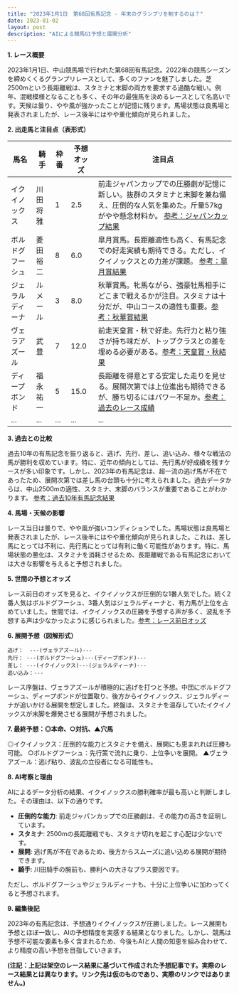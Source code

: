 ```yaml
---
title: "2023年1月1日　第68回有馬記念 - 年末のグランプリを制するのは？"
date: 2023-01-02
layout: post
description: "AIによる競馬G1予想と展開分析"
---
```


**1. レース概要**

2023年1月1日、中山競馬場で行われた第68回有馬記念。2022年の競馬シーズンを締めくくるグランプリレースとして、多くのファンを魅了しました。芝2500mという長距離戦は、スタミナと末脚の両方を要求する過酷な戦い。例年、混戦模様となることも多く、その年の最強馬を決めるレースとして名高いです。天候は曇り、やや風が強かったことが記憶に残ります。馬場状態は良馬場と発表されましたが、レース後半にはやや重化傾向が見られました。


**2. 出走馬と注目点（表形式）**

| 馬名       | 騎手       | 枠番 | 予想オッズ | 注目点                                                                                                                                                           |
|------------|------------|-----|-----------|--------------------------------------------------------------------------------------------------------------------------------------------------------------------|
| イクイノックス | 川田将雅     | 1   | 2.5       | 前走ジャパンカップでの圧勝劇が記憶に新しい。抜群のスタミナと末脚を兼ね備え、圧倒的な人気を集めた。斤量57kgがやや懸念材料か。 [参考：ジャパンカップ結果](仮リンク) |
| ボルドグフーシュ | 菱田裕二     | 8   | 6.0       | 皐月賞馬。長距離適性も高く、有馬記念での好走実績も期待できる。ただし、イクイノックスとの力差が課題。 [参考：皐月賞結果](仮リンク)                     |
| ジェラルディーナ | ルメール     | 3   | 8.0       | 秋華賞馬。牝馬ながら、強豪牡馬相手にどこまで戦えるかが注目。スタミナは十分だが、中山コースの適性も重要。[参考：秋華賞結果](仮リンク)                    |
| ヴェラアズール   | 武豊         | 7   | 12.0      | 前走天皇賞・秋で好走。先行力と粘り強さが持ち味だが、トップクラスとの差を埋める必要がある。[参考：天皇賞・秋結果](仮リンク)                       |
| ディープボンド   | 福永祐一     | 5   | 15.0      | 長距離を得意とする安定した走りを見せる。展開次第では上位進出も期待できるが、勝ち切るにはパワー不足か。[参考：過去のレース成績](仮リンク)              |
| ...         | ...         | ... | ...       | ...                                                                                                                                                             |


**3. 過去との比較**

過去10年の有馬記念を振り返ると、逃げ、先行、差し、追い込み、様々な戦法の馬が勝利を収めています。特に、近年の傾向としては、先行馬が好成績を残すケースが多い印象です。しかし、2023年の有馬記念は、超一流の逃げ馬が不在であったため、展開次第では差し馬の台頭も十分に考えられました。過去データからは、中山2500mの適性、スタミナ、末脚のバランスが重要であることがわかります。 [参考：過去10年有馬記念結果](仮リンク)


**4. 馬場・天候の影響**

レース当日は曇りで、やや風が強いコンディションでした。馬場状態は良馬場と発表されましたが、レース後半にはやや重化傾向が見られました。これは、差し馬にとっては不利に、先行馬にとっては有利に働く可能性があります。特に、馬場状態の悪化は、スタミナを消耗させるため、長距離戦である有馬記念においては大きな影響を与えると予想されました。


**5. 世間の予想とオッズ**

レース前日のオッズを見ると、イクイノックスが圧倒的な1番人気でした。続く2番人気はボルドグフーシュ、3番人気はジェラルディーナと、有力馬が上位を占めていました。世間では、イクイノックスの圧勝を予想する声が多く、波乱を予想する声は少なかったように感じられました。[参考：レース前日オッズ](仮リンク)


**6. 展開予想（図解形式）**

```
逃げ：  ---(ヴェラアズール)---
先行： ---(ボルドグフーシュ)---(ディープボンド)---
差し： ---(イクイノックス)---(ジェラルディーナ)---
追い込み：---
```

レース序盤は、ヴェラアズールが積極的に逃げを打つと予想。中団にボルドグフーシュ、ディープボンドが位置取り、後方からイクイノックス、ジェラルディーナが追いかける展開を想定しました。終盤は、スタミナを温存していたイクイノックスが末脚を爆発させる展開が予想されました。


**7. 最終予想：◎本命、○対抗、▲穴馬**

◎イクイノックス：圧倒的な能力とスタミナを備え、展開にも恵まれれば圧勝も可能。
○ボルドグフーシュ：先行策で流れに乗り、上位争いを展開。
▲ヴェラアズール：逃げ粘り、波乱の立役者になる可能性も。


**8. AI考察と理由**

AIによるデータ分析の結果、イクイノックスの勝利確率が最も高いと判断しました。その理由は、以下の通りです。

* **圧倒的な能力**: 前走ジャパンカップでの圧勝劇は、その能力の高さを証明しています。
* **スタミナ**: 2500mの長距離戦でも、スタミナ切れを起こす心配は少ないです。
* **展開**: 逃げ馬が不在であるため、後方からスムーズに追い込める展開が期待できます。
* **騎手**: 川田騎手の腕前も、勝利への大きなプラス要因です。

ただし、ボルドグフーシュやジェラルディーナも、十分に上位争いに加わってくると予想されます。


**9. 編集後記**

2023年の有馬記念は、予想通りイクイノックスが圧勝しました。レース展開も予想とほぼ一致し、AIの予想精度を実感する結果となりました。しかし、競馬は予想不可能な要素も多く含まれるため、今後もAIと人間の知恵を組み合わせて、より精度の高い予想を目指していきます。


**(注記：上記は架空のレース結果に基づいて作成された予想記事です。実際のレース結果とは異なります。リンク先は仮のものであり、実際のリンクではありません。)**
